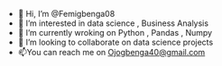 - 👋 Hi, I’m @Femigbenga08
- 👀 I’m interested in data science , Business Analysis
- 🌱 I’m currently wroking on Python , Pandas , Numpy
- 💞️ I’m looking to collaborate on data science projects
- 📫You can reach me on Ojogbenga40@gmail.com
